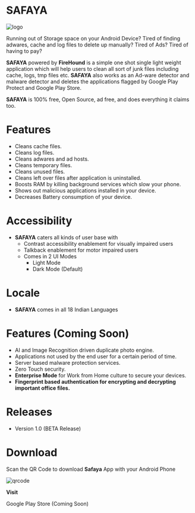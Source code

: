 # SAFAYA
![logo](https://i.imgur.com/Jj9kDrK.png) 

Running out of Storage space on your Android Device? 
Tired of finding adwares, cache and log files to delete up manually? Tired of Ads? Tired of having to pay?

__SAFAYA__ powered by __FireHound__ is a simple one shot single light weight application which will help users to clean all sort of junk files including cache, logs, tmp files etc. __SAFAYA__ also works as an Ad-ware detector and malware detector and deletes the applications flagged by Google Play Protect and Google Play Store.

__SAFAYA__ is 100% free, Open Source, ad free, and does everything it claims too.

# Features

- Cleans cache files.
- Cleans log files.
- Cleans adwares and ad hosts.
- Cleans temporary files.
- Cleans unused files.
- Cleans left over files after application is uninstalled.
- Boosts RAM by killing background services which slow your phone.
- Shows out malicious applications installed in your device.
- Decreases Battery consumption of your device.

# Accessibility
- __SAFAYA__ caters all kinds of user base with
	- Contrast accessibility enablement for visually impaired users
	- Talkback enablement for motor impaired users
	- Comes in 2 UI Modes
		- Light Mode
		- Dark Mode (Default)

# Locale
- __SAFAYA__ comes in all 18 Indian Languages

# Features (Coming Soon)

- AI and Image Recognition driven duplicate photo engine.
- Applications not used by the end user for a certain period of time.
- Server based malware protection services.
- Zero Touch security.
- **Enterprise Mode** for Work from Home culture to secure your devices.
- **Fingerprint based authentication for encrypting and decrypting important office files.**

# Releases
- Version 1.0 (BETA Release)


# Download
Scan the QR Code to download __Safaya__ App with your Android Phone

![qrcode](https://i.imgur.com/3ET8gba.png) 

**Visit**

Google Play Store (Coming Soon)
